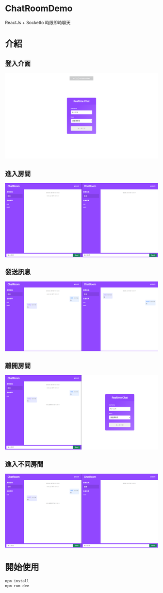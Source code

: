 # ChatRoomDemo

ReactJs + SocketIo 時限即時聊天

# 介紹

## 登入介面
![image](https://github.com/nick12003/ChatRoomDemo/blob/main/img/login.png)

## 進入房間
![image](https://github.com/nick12003/ChatRoomDemo/blob/main/img/enterroom.png)

## 發送訊息
![image](https://github.com/nick12003/ChatRoomDemo/blob/main/img/message.png)

## 離開房間
![image](https://github.com/nick12003/ChatRoomDemo/blob/main/img/leave.png)

## 進入不同房間
![image](https://github.com/nick12003/ChatRoomDemo/blob/main/img/room.png)


# 開始使用

```
npm install
npm run dev
```
